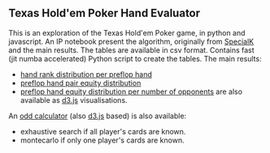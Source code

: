 ## Texas Hold'em Poker Hand Evaluator ##

This is an exploration of the Texas Hold'em Poker game, in python and javascript.
An IP notebook present the algorithm, originally from [SpecialK](http://specialk-coding.blogspot.fr/2010/04/texas-holdem-7-card-evaluator_23.html) and the main results.
The tables are available in csv format.
Contains fast (jit numba accelerated) Python script to create the tables.
The main results:
+ [hand rank distribution per preflop hand](http://oscar6echo.github.io/Poker2/viz/one_preflop_hand/index.html)
+ [preflop hand pair equity distribution](http://oscar6echo.github.io/Poker2/viz/two_preflop_hand/index.html)
+ [preflop hand equity distribution per number of opponents](http://oscar6echo.github.io/Poker2/viz/one_preflop_hand_montecarlo/index.html)
are also available as [d3.js](d3js.org) visualisations.

An [odd calculator](http://oscar6echo.github.io/Poker2/viz/game/index.html) (also [d3.js](d3js.org) based) is also available:
+ exhaustive search if all player's cards are known.
+ montecarlo if only one player's cards are known.

